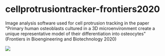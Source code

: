 # cellprotrusiontracker-frontiers2020
Image analysis software used for cell protrusion tracking in the paper "Primary human osteoblasts cultured in a 3D microenvironment create a unique representative model of their differentiation into osteocytes" (Frontiers in Bioengineering and Biotechnology 2020)

![](video_suppl.gif)
